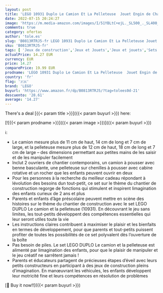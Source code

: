 ```yaml
---
layout: post
title: 'LEGO 10931 Duplo Le Camion Et La Pelleteuse  Jouet Engin de Chantier pour Les Enfants  Développe Leur Motricité Fine'
date: 2022-07-15 20:24:27
image: 'https://m.media-amazon.com/images/I/51YBLtC+ejL._SL500_._SL400_.jpg'
comments: true
category: ofertas
author: 'tole.es'
slug: 'B0813RTRJ5-fr LEGO 10931 Duplo Le Camion Et La Pelleteuse Jouet Engin de...'
sku: 'B0813RTRJ5-fr'
tags: [ 'Jeux de construction','Jeux et Jouets','Jeux et jouets','Sets de jeux de construction','lego','🇫🇷', ]
actualPrice: 14.27 EUR
currency: EUR
price: 14.27
comparePrice: 19.99 EUR
prodname: 'LEGO 10931 Duplo Le Camion Et La Pelleteuse  Jouet Engin de Chantier pour Les Enfants  Développe Leur Motricité Fine'
country: 'fr'
flag: '🇫🇷'
brand: 'LEGO'
buyurl: 'https://www.amazon.fr/dp/B0813RTRJ5/?tag=tolees0d-21'
descuento: '28.61'
average: '14.27'
---
```


There's a deal [{{< param title >}}]({{< param buyurl >}})  here:

[![{{< param prodname >}}]({{< param image >}})]({{< param buyurl >}})

ℹ️:

- Le camion mesure plus de 11 cm de haut, 14 cm de long et 7 cm de large, et la pelleteuse mesure plus de 12 cm de haut, 18 cm de long et 7 cm de large – des dimensions permettant aux petites mains de les saisir et de les manipuler facilement
- Inclut 2 ouvriers de chantier contemporains, un camion à pousser avec benne basculante, une pelleteuse sur chenilles à pousser avec cabine rotative et un rocher que les enfants peuvent ouvrir en deux
- Pour les personnes à la recherche du meilleur cadeau répondant à lévolution des besoins dun tout-petit, ce set sur le thème du chantier de construction regorge de fonctions qui stimulent et inspirent limagination des enfants curieux de 2 ans et plus
- Parents et enfants d’âge préscolaire peuvent mettre en scène des histoires sur le thème du chantier de construction avec le set LEGO DUPLO Le camion et la pelleteuse (10931). En découvrant le jeu sans limites, les tout-petits développent des compétences essentielles qui leur seront utiles toute la vie
- Les instructions claires contribuent à maximiser le plaisir et les bienfaits en termes de développement, pour que parents et tout-petits puissent profiter de toutes les possibilités de ce set polyvalent dès l’ouverture de la boîte
- Pas besoin de piles. Le set LEGO DUPLO Le camion et la pelleteuse est alimenté par limagination des enfants, pour que le plaisir de manipuler et le jeu créatif ne sarrêtent jamais !
- Parents et éducateurs partagent de précieuses étapes d’éveil avec leurs petits constructeurs en participant à des jeux de construction pleins d’imagination. En manœuvrant les véhicules, les enfants développent leur motricité fine et leurs compétences en résolution de problèmes

[🛒 Buy it now!!]({{< param buyurl >}})
